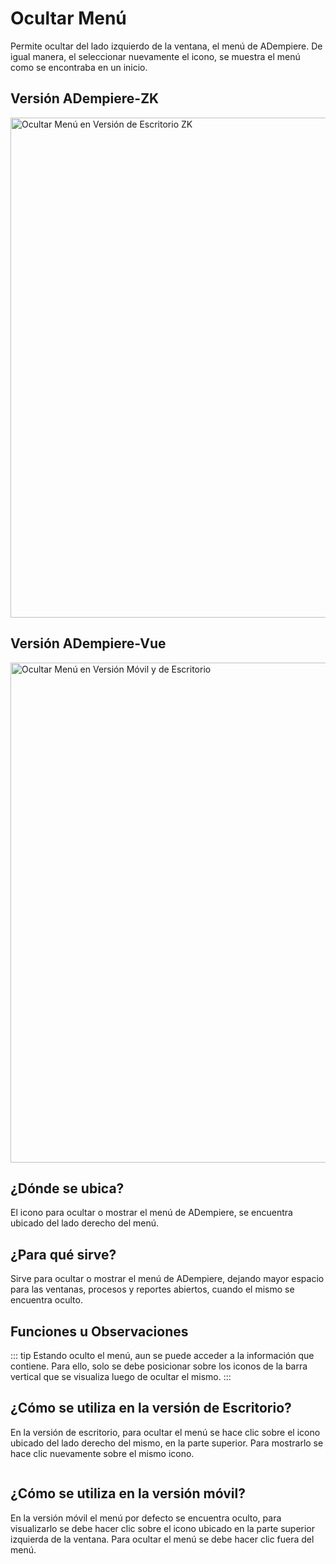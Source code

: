 # Ocultar Menú

Permite ocultar del lado izquierdo de la ventana, el menú de ADempiere. De igual manera, el seleccionar nuevamente el icono, se muestra el menú como se encontraba en un inicio.

## Versión ADempiere-ZK

<img :src="$withBase('/images/components/hide-menu/zk-desktop-version-hide-menu.png')" alt="Ocultar Menú en Versión de Escritorio ZK" width="800px">

## Versión ADempiere-Vue

<img :src="$withBase('/images/components/hide-menu/ui-version-hide-menu.png')" alt="Ocultar Menú en Versión Móvil y de Escritorio" width="800px">

## ¿Dónde se ubica?

El icono para ocultar o mostrar el menú de ADempiere, se encuentra ubicado del lado derecho del menú.

## ¿Para qué sirve?

Sirve para ocultar o mostrar el menú de ADempiere, dejando mayor espacio para las ventanas, procesos y reportes abiertos, cuando el mismo se encuentra oculto.

## Funciones u Observaciones

::: tip
Estando oculto el menú, aun se puede acceder a la información que contiene. Para ello, solo se debe posicionar sobre los iconos de la barra vertical que se visualiza luego de ocultar el mismo.
:::

## ¿Cómo se utiliza en la versión de Escritorio?

En la versión de escritorio, para ocultar el menú se hace clic sobre el icono ubicado del lado derecho del mismo, en la parte superior. Para mostrarlo se hace clic nuevamente sobre el mismo icono.

<img :src="$withBase('/images/components/hide-menu/how-to-use-it-in-the-desktop-version.gif')" />

## ¿Cómo se utiliza en la versión móvil?

En la versión móvil el menú por defecto se encuentra oculto, para visualizarlo se debe hacer clic sobre el icono ubicado en la parte superior izquierda de la ventana. Para ocultar el menú se debe hacer clic fuera del menú.

<img :src="$withBase('/images/components/hide-menu/how-to-use-it-in-the-mobile-version.gif')" />
